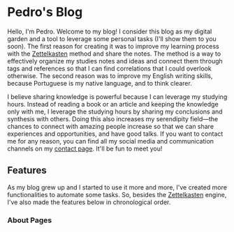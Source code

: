 # Pedro's Blog

Hello, I'm Pedro. Welcome to my blog! I consider this blog as my digital garden and a tool to leverage some personal tasks (I'll show them to you soon). The first reason for creating it was to improve my learning process with the [Zettelkasten](/zettelkasten) method and share the notes. The method is a way to effectively organize my studies notes and ideas and connect them through tags and references so that I can find correlations that I could overlook otherwise. The second reason was to improve my English writing skills, because Portuguese is my native language, and to think clearer.

I believe sharing knowledge is powerful because I can leverage my studying hours. Instead of reading a book or an article and keeping the knowledge only with me, I leverage the studying hours by sharing my conclusions and synthesis with others. Doing this also increases my serendipity field—the chances to connect with amazing people increase so that we can share experiences and opportunities, and have good talks. If you want to contact me for any reason, you can find all my social media and communication channels on my [contact page](/contact). It'll be fun to meet you!

## Features

As my blog grew up and I started to use it more and more, I've created more functionalities to automate some tasks. So, besides the [Zettelkasten](/zettelkasten) engine, I've also made the features below in chronological order.

### About Pages
